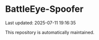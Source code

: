 # BattleEye-Spoofer

Last updated: 2025-07-11 19:16:35

This repository is automatically maintained.
